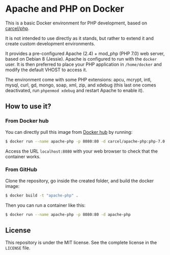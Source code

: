 # Apache and PHP on Docker

This is a basic Docker environment for PHP development, based on [carcel/php](https://hub.docker.com/r/carcel/php).

It is not intended to use directly as it stands, but rather to extend it and create custom development environments.

It provides a pre-configured Apache (2.4) + mod_php (PHP 7.0) web server, based on Debian 8 (Jessie).
Apache is configured to run with the `docker` user. It is then preferred to place your PHP application in `/home/docker`
and modify the default VHOST to access it.

The environment come with  some PHP extensions: apcu, mcrypt, intl, mysql, curl, gd, mongo, soap, xml, zip, and xdebug
(this last one comes deactivated, run `phpenmod xdebug` and restart Apache to enable it).

## How to use it?

### From Docker hub

You can directly pull this image from [Docker hub](https://hub.docker.com/r/carcel/apache-php/) by running:

```bash
$ docker run --name apache-php -p 8080:80 -d carcel/apache-php:php-7.0
```

Access the URL `localhost:8080` with your web browser to check that the container works.

### From GitHub

Clone the repository, go inside the created folder, and build the docker image:

```bash
$ docker build -t "apache-php" .
```

Then you can run a container like this:

```bash
$ docker run --name apache-php -p 8080:80 -d apache-php
```

## License

This repository is under the MIT license. See the complete license in the `LICENSE` file.
